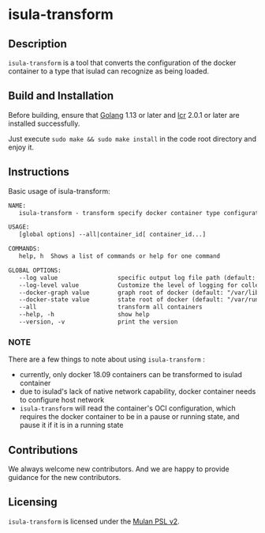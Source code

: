 # isula-transform

## Description

`isula-transform` is a tool that converts the configuration of the docker container to a type that isulad can recognize as being loaded.

## Build and Installation

Before building, ensure that [Golang](https://golang.org/) 1.13 or later and [lcr](https://gitee.com/openeuler/lcr) 2.0.1 or later are installed successfully.

Just execute `sudo make && sudo make install` in the code root directory and enjoy it.

## Instructions

Basic usage of isula-transform:

``` txt
NAME:
   isula-transform - transform specify docker container type configuration to iSulad type

USAGE:
   [global options] --all|container_id[ container_id...]

COMMANDS:
   help, h  Shows a list of commands or help for one command

GLOBAL OPTIONS:
   --log value                 specific output log file path (default: "/var/log/isula-kits/transform.log")
   --log-level value           Customize the level of logging for collection, allowed: debug, info, warn, error (default: "info")
   --docker-graph value        graph root of docker (default: "/var/lib/docker")
   --docker-state value        state root of docker (default: "/var/run/docker")
   --all                       transform all containers
   --help, -h                  show help
   --version, -v               print the version
```

### NOTE

There are a few things to note about using `isula-transform` :

- currently, only docker 18.09 containers can be transformed to isulad container
- due to isulad's lack of native network capability, docker container needs to configure host network
- `isula-transform` will read the container's OCI configuration, which requires the docker container to be in a pause or running state, and  pause it if it is in a running state

## Contributions

We always welcome new contributors. And we are happy to provide guidance for the new contributors.

## Licensing

`isula-transform` is licensed under the [Mulan PSL v2](https://license.coscl.org.cn/MulanPSL2/index.html).